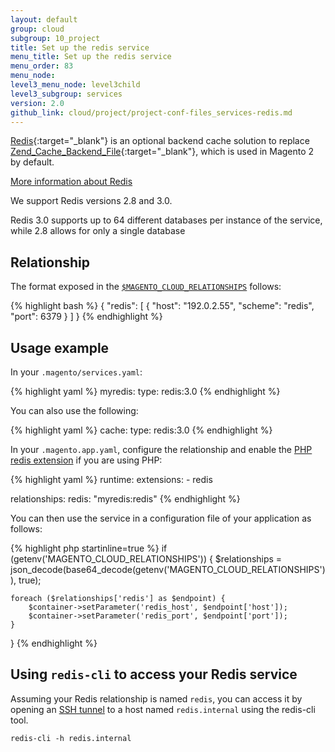 ```yaml
---
layout: default
group: cloud
subgroup: 10_project
title: Set up the redis service
menu_title: Set up the redis service
menu_order: 83
menu_node: 
level3_menu_node: level3child
level3_subgroup: services
version: 2.0
github_link: cloud/project/project-conf-files_services-redis.md
---
```


[Redis](http://redis.io){:target="_blank"} is an optional backend cache solution to replace [Zend_Cache_Backend_File](http://framework.zend.com/apidoc/1.0/Zend_Cache/Backend/Zend_Cache_Backend_File.html){:target="_blank"}, which is used in Magento 2 by default.

[More information about Redis]({{page.baseurl}}config-guide/redis/config-redis.html)

We support Redis versions 2.8 and 3.0.

Redis 3.0 supports up to 64 different databases per instance of the service, while 2.8 allows for only a single database

## Relationship
The format exposed in the [`$MAGENTO_CLOUD_RELATIONSHIPS`]({{page.baseurl}}cloud/env/environment-vars_cloud.html) follows:

{% highlight bash %}
{
    "redis": [
        {
            "host": "192.0.2.55",
            "scheme": "redis",
            "port": 6379
        }
    ]
}
{% endhighlight %}

## Usage example
In your `.magento/services.yaml`:

{% highlight yaml %}
myredis:
    type: redis:3.0
{% endhighlight %}

You can also use the following:

{% highlight yaml %}
cache:
    type: redis:3.0
{% endhighlight %}

In your `.magento.app.yaml`, configure the relationship and enable the [PHP redis extension]({{page.baseurl}}cloud/project/project-conf-files_magento-app.html#cloud-yaml-platform-php) if you are using PHP:

{% highlight yaml %}
runtime:
    extensions:
        - redis

relationships:
    redis: "myredis:redis"
{% endhighlight %}

You can then use the service in a configuration file of your application as follows:

{% highlight php startinline=true %}
if (getenv('MAGENTO_CLOUD_RELATIONSHIPS')) {
    $relationships = json_decode(base64_decode(getenv('MAGENTO_CLOUD_RELATIONSHIPS')), true);

    foreach ($relationships['redis'] as $endpoint) {
        $container->setParameter('redis_host', $endpoint['host']);
        $container->setParameter('redis_port', $endpoint['port']);
    }
}
{% endhighlight %}

## Using `redis-cli` to access your Redis service

Assuming your Redis relationship is named `redis`, you can access it by opening an [SSH tunnel]({{page.baseurl}}cloud/env/environments-start.html#env-start-tunn) to a host named `redis.internal` using the redis-cli tool. 

    redis-cli -h redis.internal


